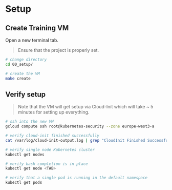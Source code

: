 # Setup

## Create Training VM

Open a new terminal tab.

> Ensure that the project is properly set.

```bash
# change directory
cd 00_setup/

# create the VM
make create
```

## Verify setup

> Note that the VM will get setup via Cloud-Init which will take ~ 5 minutes for setting up everything.

```bash
# ssh into the new VM
gcloud compute ssh root@kubernetes-security --zone europe-west3-a

# verify cloud-init finished successfully
cat /var/log/cloud-init-output.log | grep "CloudInit Finished Successfully"

# verify single node Kubernetes cluster
kubectl get nodes

# verify bash completion is in place
kubectl get node <TAB>

# verify that a single pod is running in the default namespace
kubectl get pods
```

